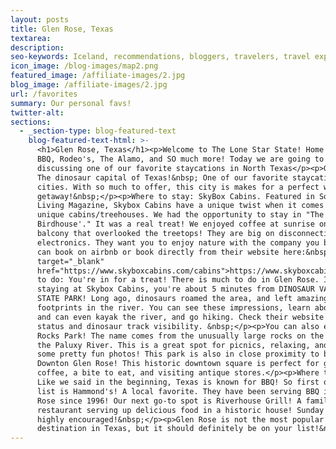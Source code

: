 ```yaml
---
layout: posts
title: Glen Rose, Texas
textarea:
description:
seo-keywords: Iceland, recommendations, bloggers, travelers, travel experts, iceland tours,
icon_image: /blog-images/map2.png
featured_image: /affiliate-images/2.jpg
blog_image: /affiliate-images/2.jpg
url: /favorites
summary: Our personal favs!
twitter-alt:
sections:
  - _section-type: blog-featured-text
    blog-featured-text-html: >-
      <h1>Glen Rose, Texas</h1><p>Welcome to The Lone Star State! Home of good
      BBQ, Rodeo's, The Alamo, and SO much more! Today we are going to be
      discussing one of our favorite staycations in North Texas</p><p>Glen Rose-
      The dinosaur capital of Texas!&nbsp; One of our favorite staycation
      cities. With so much to offer, this city is makes for a perfect weekend
      getaway!&nbsp;</p><p>Where to stay: SkyBox Cabins. Featured in Southern
      Living Magazine, Skybox Cabins have a unique twist when it comes to their
      unique cabins/treehouses. We had the opportunity to stay in "The
      Birdhouse'." It was a real treat! We enjoyed coffee at sunrise on our
      balcony that overlooked the treetops! They are big on disconnecting from
      electronics. They want you to enjoy nature with the company you bring. You
      can book on airbnb or book directly from their website here:&nbsp;<a
      target="_blank"
      href="https://www.skyboxcabins.com/cabins">https://www.skyboxcabins.com/cabins</a></p><p>What
      to do: You're in for a treat! There is much to do in Glen Rose. If you're
      staying at Skybox Cabins, you're about 5 minutes from DINOSAUR VALLEY
      STATE PARK! Long ago, dinosaurs roamed the area, and left amazing
      footprints in the river. You can see these impressions, learn about them,
      and can even kayak the river, and go hiking. Check their website for trail
      status and dinosaur track visibility. &nbsp;</p><p>You can also enjoy Big
      Rocks Park! The name comes from the unusually large rocks on the banks of
      the Paluxy River. This is a great spot for picnics, relaxing, and taking
      some pretty fun photos! This park is also in close proximity to beautiful
      Downton Glen Rose! This historic downtown square is perfect for grabbing
      coffee, a bite to eat, and visiting antique stores.</p><p>Where to eat:
      Like we said in the beginning, Texas is known for BBQ! So first on our
      list is Hammond's! A local favorite. They have been serving BBQ in Glen
      Rose since 1996! Our next go-to spot is Riverhouse Grill! A family owned
      restaurant serving up delicious food in a historic house! Sunday brunch is
      highly encouraged!&nbsp;</p><p>Glen Rose is not the most popular
      destination in Texas, but it should definitely be on your list!&nbsp;</p>
---
```

